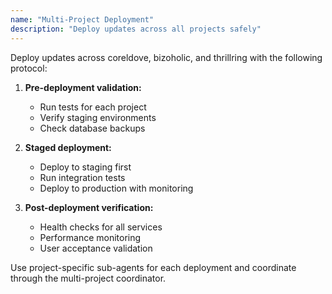 ```yaml
---
name: "Multi-Project Deployment"
description: "Deploy updates across all projects safely"
---
```


Deploy updates across coreldove, bizoholic, and thrillring with the following protocol:

1. **Pre-deployment validation:**
   - Run tests for each project
   - Verify staging environments
   - Check database backups

2. **Staged deployment:**
   - Deploy to staging first
   - Run integration tests
   - Deploy to production with monitoring

3. **Post-deployment verification:**
   - Health checks for all services
   - Performance monitoring
   - User acceptance validation

Use project-specific sub-agents for each deployment and coordinate through the multi-project coordinator.